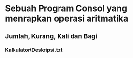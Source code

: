 # Sebuah Program Consol yang menrapkan operasi aritmatika
## Jumlah, Kurang, Kali dan Bagi
### Kalkulator/Deskripsi.txt
